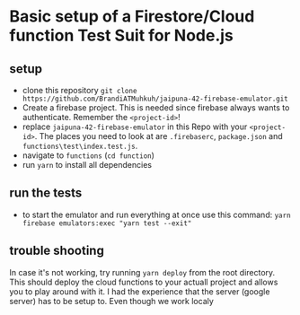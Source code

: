 # Basic setup of a Firestore/Cloud function Test Suit for Node.js

## setup
-   clone this repository  `git clone https://github.com/BrandiATMuhkuh/jaipuna-42-firebase-emulator.git`
-   Create a firebase project. This is needed since firebase always wants to authenticate. Remember the `<project-id>`!
-   replace `jaipuna-42-firebase-emulator` in this Repo with your `<project-id>`. The places you need to look at are `.firebaserc`, `package.json` and `functions\test\index.test.js`. 
-   navigate to `functions` (`cd function`)
-   run `yarn` to install all dependencies

## run the tests
-   to start the emulator and run everything at once use this command: `yarn firebase emulators:exec "yarn test --exit"`


## trouble shooting
In case it's not working, try running `yarn deploy` from the root directory. This should deploy the cloud functions to your actuall project and allows you to play around with it. I had the experience that the server (google server) has to be setup to. Even though we work localy
